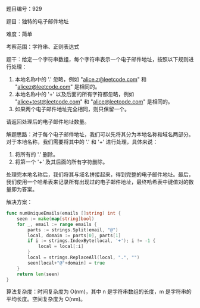 题目编号：929

题目：独特的电子邮件地址

难度：简单

考察范围：字符串、正则表达式

题干：给定一个字符串数组，每个字符串表示一个电子邮件地址，按照以下规则进行处理：

1. 本地名称中的 '.' 忽略，例如 "alice.z@leetcode.com" 和 "alicez@leetcode.com" 是相同的。
2. 本地名称中的 '+' 以及后面的所有字符都忽略，例如 "alice+test@leetcode.com" 和 "alice@leetcode.com" 是相同的。
3. 如果两个电子邮件地址完全相同，则只保留一个。

请返回处理后的电子邮件地址数量。

解题思路：对于每个电子邮件地址，我们可以先将其分为本地名称和域名两部分。对于本地名称，我们需要将其中的 '.' 和 '+' 进行处理，具体来说：

1. 将所有的 '.' 删除。
2. 将第一个 '+' 及其后面的所有字符删除。

处理完本地名称后，我们将其与域名拼接起来，得到完整的电子邮件地址。最后，我们使用一个哈希表来记录所有出现过的电子邮件地址，最终哈希表中键值对的数量即为答案。

解决方案：

```go
func numUniqueEmails(emails []string) int {
    seen := make(map[string]bool)
    for _, email := range emails {
        parts := strings.Split(email, "@")
        local, domain := parts[0], parts[1]
        if i := strings.IndexByte(local, '+'); i != -1 {
            local = local[:i]
        }
        local = strings.ReplaceAll(local, ".", "")
        seen[local+"@"+domain] = true
    }
    return len(seen)
}
```

算法复杂度：时间复杂度为 O(nm)，其中 n 是字符串数组的长度，m 是字符串的平均长度。空间复杂度为 O(nm)。